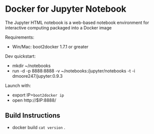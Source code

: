 # Docker for Jupyter Notebook

The Jupyter HTML notebook is a web-based notebook environment for interactive computing packaged into a Docker image

Requirements:
* Win/Mac: boot2docker 1.7.1 or greater

Dev quickstart:

* mkdir ~/notebooks
* run -d -p 8888:8888 -v ~/notebooks:/jupyter/notebooks -t -i dmoore247/jupyter:0.9.3

Launch with:
* export IP=`boot2docker ip`
* open http://$IP:8888/


## Build Instructions
* docker build `cat version` .
